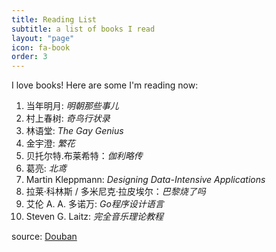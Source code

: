 ```yaml
---
title: Reading List
subtitle: a list of books I read
layout: "page"
icon: fa-book
order: 3
---
```


I love books! Here are some I'm reading now:

1. 当年明月: *明朝那些事儿*
2. 村上春树: *奇鸟行状录*
3. 林语堂: *The Gay Genius*
4. 金宇澄: *繁花*
5. 贝托尔特.布莱希特：*伽利略传*
6. 葛亮: *北鸢*
7. Martin Kleppmann: *Designing Data-Intensive Applications*
8. 拉莱·科林斯 / 多米尼克·拉皮埃尔：*巴黎烧了吗*
9. 艾伦 A. A. 多诺万: *Go程序设计语言*
10. Steven G. Laitz: *完全音乐理论教程*

source: [Douban](https://book.douban.com/people/64155138/)